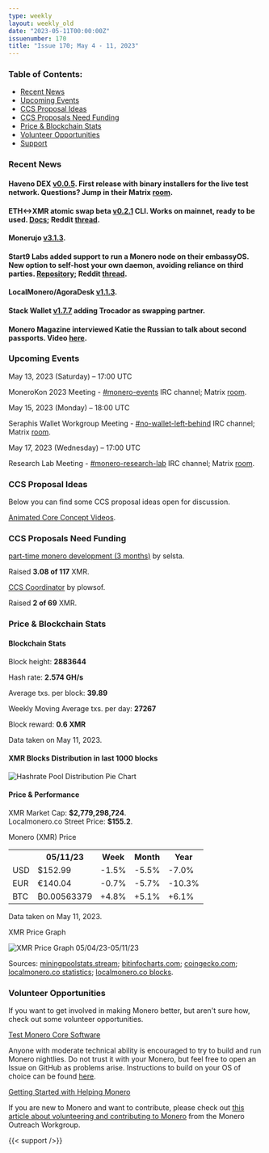```yaml
---
type: weekly
layout: weekly_old
date: "2023-05-11T00:00:00Z"
issuenumber: 170
title: "Issue 170; May 4 - 11, 2023"
---
```


<h3>Table of Contents:</h3>
<ul class="contents">
    <li><a href="#news">Recent News</a></li>
    <li><a href="#events">Upcoming Events</a></li>
    <li><a href="#ideas">CCS Proposal Ideas</a></li>
    <li><a href="#proposals">CCS Proposals Need Funding</a></li>
    <li><a href="#stats">Price & Blockchain Stats</a></li>
    <li><a href="#volunteer">Volunteer Opportunities</a></li>
    <li><a href="#support">Support</a></li>
</ul>

<h3 id="news">Recent News</h3>

<div class="newsbyte">
    <h4>Haveno DEX <a href="https://github.com/haveno-dex/haveno/releases/tag/v0.0.5" target="_blank">v0.0.5</a>. First release with binary installers for the live test network. Questions? Jump in their Matrix <a href="https://matrix.to/#/#haveno:haveno.network" target="_blank">room</a>.</h4>
</div>

<div class="newsbyte">
    <h4>ETH<->XMR atomic swap beta <a href="https://github.com/AthanorLabs/atomic-swap/releases/tag/v0.2.1" target="_blank">v0.2.1</a> CLI. Works on mainnet, ready to be used. <a href="https://github.com/AthanorLabs/atomic-swap/blob/v0.2.1/docs/mainnet.md" target="_blank">Docs</a>; Reddit <a href="https://teddit.adminforge.de/r/Monero/comments/1382rva/ethxmr_atomic_swap_beta_release/" target="_blank">thread</a>.</h4>
</div>

<div class="newsbyte">
    <h4>Monerujo <a href="https://github.com/m2049r/xmrwallet/releases/tag/v3.1.3" target="_blank">v3.1.3</a>.</h4>
</div>

<div class="newsbyte">
    <h4>Start9 Labs added support to run a Monero node on their embassyOS. New option to self-host your own daemon, avoiding reliance on third parties. <a href="https://github.com/kn0wmad/monerod-wrapper" target="_blank">Repository</a>; Reddit <a href="https://teddit.adminforge.de/r/Monero/comments/1381s22/host_your_own_monero_node_with_start9_labs_os/" target="_blank">thread</a>.</h4>
</div>

<div class="newsbyte">
    <h4>LocalMonero/AgoraDesk <a href="https://github.com/AgoraDesk-LocalMonero/agoradesk-app-foss/releases/tag/v1.1.3" target="_blank">v1.1.3</a>.</h4>
</div>

<div class="newsbyte">
    <h4>Stack Wallet <a href="https://github.com/cypherstack/stack_wallet/releases/tag/build_169" target="_blank">v1.7.7</a> adding Trocador as swapping partner.</h4>
</div>

<div class="newsbyte">
    <h4>Monero Magazine interviewed Katie the Russian to talk about second passports. Video <a href="https://piped.adminforge.de/watch?v=DKu9b2AnMYQ" target="_blank">here</a>.</h4>
</div>

<h3 id="events">Upcoming Events</h3>

<div class="event">
    <p class="date" markdown="1">May 13, 2023 (Saturday) – 17:00 UTC</p>
    <p markdown="1">MoneroKon 2023 Meeting - <a href="irc://irc.libera.chat/#monero-events" target="_blank">#monero-events</a> IRC channel; Matrix <a href="https://matrix.to/#/#monero-events:monero.social" target="_blank">room</a>.</p>
</div>

<div class="event">
    <p class="date" markdown="1">May 15, 2023 (Monday) – 18:00 UTC</p>
    <p markdown="1">Seraphis Wallet Workgroup Meeting - <a href="irc://irc.libera.chat/#no-wallet-left-behind" target="_blank">#no-wallet-left-behind</a> IRC channel; Matrix <a href="https://matrix.to/#/#no-wallet-left-behind:monero.social" target="_blank">room</a>.</p>
</div>

<div class="event">
    <p class="date" markdown="1">May 17, 2023 (Wednesday) – 17:00 UTC</p>
    <p markdown="1">Research Lab Meeting - <a href="irc://irc.libera.chat/#monero-research-lab" target="_blank">#monero-research-lab</a> IRC channel; Matrix <a href="https://matrix.to/#/#monero-research-lab:monero.social" target="_blank">room</a>.</p>
</div>

<h3 id="ideas">CCS Proposal Ideas</h3>

<p>Below you can find some CCS proposal ideas open for discussion.</p>

<div class="proposal">
<p><a href="https://repo.getmonero.org/monero-project/ccs-proposals/-/merge_requests/387" target="_blank">Animated Core Concept Videos</a>.</p>
</div>

<h3 id="proposals">CCS Proposals Need Funding</h3>

<div class="proposal">
    <p><a href="https://ccs.getmonero.org/proposals/selsta-9.html" target="_blank">part-time monero development (3 months)</a> by selsta.</p>
    <p>Raised <b>3.08 of 117</b> XMR.</p>
</div>

<div class="proposal">
    <p><a href="https://ccs.getmonero.org/proposals/plowsof-ccs-coordinator-2.html" target="_blank">CCS Coordinator</a> by plowsof.</p>
    <p>Raised <b>2 of 69</b> XMR.</p>
</div>

<h3 id="stats">Price & Blockchain Stats</h3>

<h4 class="stat">Blockchain Stats</h4>

<div class="bcstats">
    <p>Block height: <b>2883644</b></p>
    <p>Hash rate: <b>2.574 GH/s</b></p>
    <p>Average txs. per block: <b>39.89</b></p>
    <p>Weekly Moving Average txs. per day: <b>27267</b></p>
    <p>Block reward: <b>0.6 XMR</b></p>
</div>
<p class="note">Data taken on May 11, 2023.</p>

<h4 class="stat">XMR Blocks Distribution in last 1000 blocks</h4>
<p><img src="/img/hashrate-pool-distribution-0511.png" alt="Hashrate Pool Distribution Pie Chart"/></p>

<h4 class="stat" id="price-stat">Price & Performance</h4>

<div class="price-intro">XMR Market Cap: <b>$2,779,298,724</b>.<br/>Localmonero.co Street Price: <b>$155.2</b>.</div>

<p class="table-title">Monero (XMR) Price</p>
<table class="price-table">
  <tr class="row1">
    <th></th>
    <th>05/11/23</th>
    <th>Week</th>
    <th>Month</th>
    <th>Year</th>
  </tr>
  <tr>
    <td data-th="XMR to">USD</td>
    <td data-th="05/11/23">$152.99</td>
    <td data-th="Week" class="red">-1.5%</td>
    <td data-th="Month" class="red">-5.5%</td>
    <td data-th="Year" class="red">-7.0%</td>
  </tr>
  <tr class="row3">
    <td data-th="XMR to">EUR</td>
    <td data-th="05/11/23">€140.04</td>
    <td data-th="Week" class="red">-0.7%</td>
    <td data-th="Month" class="red">-5.7%</td>
    <td data-th="Year" class="red">-10.3%</td>
  </tr>
  <tr>
    <td data-th="XMR to">BTC</td>
    <td data-th="05/11/23">₿0.00563379</td>
    <td data-th="Week" class="green">+4.8%</td>
    <td data-th="Month" class="green">+5.1%</td>
    <td data-th="Year" class="green">+6.1%</td>
  </tr>
</table>
<p class="note">Data taken on May 11, 2023.</p>

<p class="table-title">XMR Price Graph</p>

![XMR Price Graph 05/04/23-05/11/23](/img/weekly-chart-0511.png "XMR Price Graph 05/04/23-05/11/23")

Sources: <a href="https://miningpoolstats.stream/monero" target="_blank">miningpoolstats.stream</a>; <a href="https://bitinfocharts.com/monero/" target="_blank">bitinfocharts.com</a>; <a href="https://www.coingecko.com/en/coins/monero" target="_blank">coingecko.com</a>; <a href="https://localmonero.co/statistics" target="_blank">localmonero.co statistics</a>; <a href="https://localmonero.co/blocks" target="_blank">localmonero.co blocks</a>.

<h3 id="volunteer">Volunteer Opportunities</h3>

<p>If you want to get involved in making Monero better, but aren't sure how, check out some volunteer opportunities.</p>

<div class="newsbyte">
    <p class="date"><a href="https://github.com/monero-project/monero" target="_blank">Test Monero Core Software</a></p>
    <p>Anyone with moderate technical ability is encouraged to try to build and run Monero nightlies. Do not trust it with your Monero, but feel free to open an Issue on GitHub as problems arise. Instructions to build on your OS of choice can be found <a href="https://github.com/monero-project/monero#compiling-monero-from-source" target="_blank">here</a>. </p>
</div>

<div class="newsbyte">
    <p class="date"><a href="https://github.com/monero-project/monero" target="_blank">Getting Started with Helping Monero</a></p>
    <p>If you are new to Monero and want to contribute, please check out <a href="https://www.monerooutreach.org/stories/getting-started-helping-monero.php" target="_blank">this article about volunteering and contributing to Monero</a> from the Monero Outreach Workgroup. </p>
</div>

{{< support />}}


